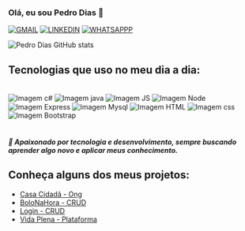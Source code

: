 
### Olá, eu sou Pedro Dias 👋

[![GMAIL](https://img.shields.io/badge/Gmail-D14836?style=for-the-badge&logo=gmail&logoColor=white)](mailto:phf.dias.2022@gmail.com)
[![LINKEDIN](https://img.shields.io/badge/LinkedIn-0077B5?style=for-the-badge&logo=linkedin&logoColor=white)](http://www.linkedin.com/in/pedrofdias)
[![WHATSAPPP](https://img.shields.io/badge/WhatsApp-25D366?style=for-the-badge&logo=whatsapp&logoColor=white)](https://wa.me/31989090902)


![Pedro Dias GitHub stats](https://github-readme-stats.vercel.app/api?username=PedroFDias&show_icons=true&theme=dark)

## Tecnologias que uso no meu dia a dia:

<div style="inline-block"><br>
    <img align="center" alt="Imagem c#" src="https://img.shields.io/badge/C%23-239120?style=for-the-badge&logo=c-sharp&logoColor=white">
    <img align="center" alt="Imagem java" src="https://img.shields.io/badge/Java-ED8B00?style=for-the-badge&logo=openjdk&logoColor=white">
    <img align="center" alt="Imagem JS" src="https://img.shields.io/badge/JavaScript-F7DF1E?style=for-the-badge&logo=javascript&logoColor=black">
    <img align="center" alt="Imagem Node" src="https://img.shields.io/badge/Node.js-43853D?style=for-the-badge&logo=node.js&logoColor=white">
    <img align="center" alt="Imagem Express" src="https://img.shields.io/badge/Express.js-404D59?style=for-the-badge">
    <img align="center" alt="Imagem Mysql" src="https://img.shields.io/badge/MySQL-00000F?style=for-the-badge&logo=mysql&logoColor=white">
    <img align="center" alt="Imagem HTML" src="https://img.shields.io/badge/HTML5-E34F26?style=for-the-badge&logo=html5&logoColor=white">
    <img align="center" alt="Imagem css" src="https://img.shields.io/badge/CSS3-1572B6?style=for-the-badge&logo=css3&logoColor=white">
    <img align="center" alt="Imagem Bootstrap" src="https://img.shields.io/badge/Bootstrap-563D7C?style=for-the-badge&logo=bootstrap&logoColor=white">
</div><br>

##### 🌱 Apaixonado por tecnologia e desenvolvimento, sempre buscando aprender algo novo e aplicar meus conhecimento.

## Conheça alguns dos meus projetos:
- [Casa Cidadã - Ong](https://github.com/PedroFDias/Casa-Cidada-Ong) 
- [BoloNaHora - CRUD](https://github.com/PedroFDias/TrabalhoBD-CRUD)
- [Login - CRUD](https://github.com/PedroFDias/CRUD-Login)
- [Vida Plena - Plataforma](https://github.com/PedroFDias/Vida-Plena)

<!--
**PedroFDias/PedroFDias** is a ✨ _special_ ✨ repository because its `README.md` (this file) appears on your GitHub profile.

Here are some ideas to get you started:

- 🔭 I’m currently working on ...
- 🌱 I’m currently learning ...
- 👯 I’m looking to collaborate on ...
- 🤔 I’m looking for help with ...
- 💬 Ask me about ...
- 📫 How to reach me: ...
- 😄 Pronouns: ...
- ⚡ Fun fact: ...
-->
